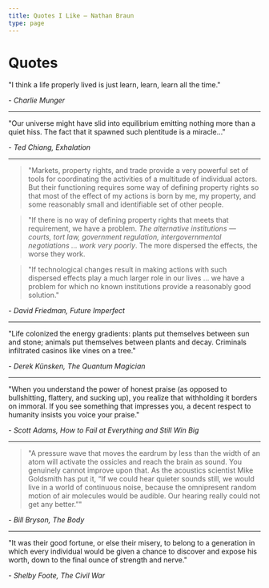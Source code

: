 ```yaml
---
title: Quotes I Like — Nathan Braun
type: page
---
```


# Quotes
"I think a life properly lived is just learn, learn, learn all the time."

\- *Charlie Munger*

---
"Our universe might have slid into equilibrium emitting nothing more than a
quiet hiss. The fact that it spawned such plentitude is a miracle..."

\- *Ted Chiang, Exhalation*

---
> "Markets, property rights, and trade provide a very powerful set of tools
  for coordinating the activities of a multitude of individual actors. But
  their functioning requires some way of defining property rights so that most
  of the effect of my actions is born by me, my property, and some reasonably
  small and identifiable set of other people.

> "If there is no way of defining property rights that meets that requirement,
  we have a problem. *The alternative institutions — courts, tort law,
  government regulation, intergovernmental negotiations ... work very poorly*.
  The more dispersed the effects, the worse they work.
  
> "If technological changes result in making actions with such dispersed
  effects play a much larger role in our lives ...  we have a problem for
  which no known institutions provide a reasonably good solution."

\- *David Friedman, Future Imperfect*

---
"Life colonized the energy gradients: plants put themselves between sun and
stone; animals put themselves between plants and decay. Criminals infiltrated
casinos like vines on a tree."

\- *Derek Künsken, The Quantum Magician*

---
"When you understand the power of honest praise (as opposed to bullshitting,
flattery, and sucking up), you realize that withholding it borders on immoral.
If you see something that impresses you, a decent respect to humanity insists
you voice your praise."

\- *Scott Adams, How to Fail at Everything and Still Win Big*

---
> "A pressure wave that moves the eardrum by less than the width of an atom
  will activate the ossicles and reach the brain as sound. You genuinely
  cannot improve upon that. As the acoustics scientist Mike Goldsmith has put
  it, “If we could hear quieter sounds still, we would live in a world of
  continuous noise, because the omnipresent random motion of air molecules
  would be audible. Our hearing really could not get any better.”"

\- *Bill Bryson, The Body*

---
"It was their good fortune, or else their misery, to belong to a generation in
which every individual would be given a chance to discover and expose his
worth, down to the final ounce of strength and nerve."

\- *Shelby Foote, The Civil War*


